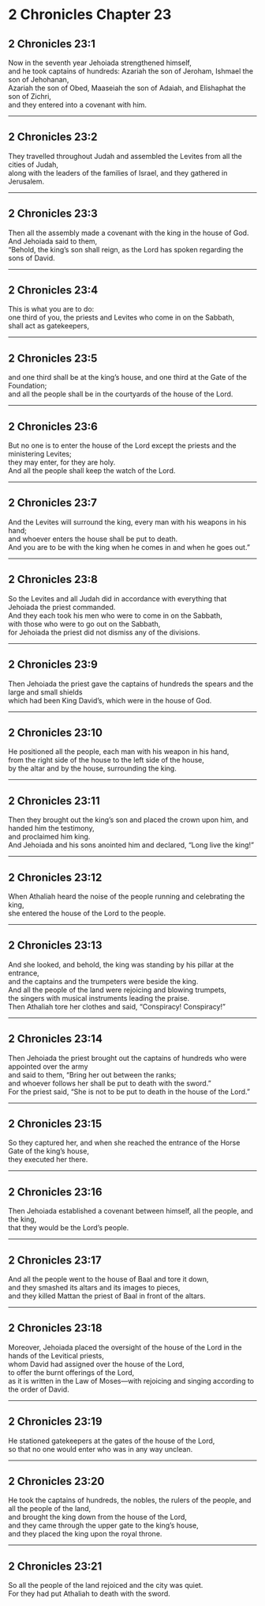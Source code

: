 # 2 Chronicles Chapter 23

## 2 Chronicles 23:1

Now in the seventh year Jehoiada strengthened himself,  
and he took captains of hundreds: Azariah the son of Jeroham, Ishmael the son of Jehohanan,  
Azariah the son of Obed, Maaseiah the son of Adaiah, and Elishaphat the son of Zichri,  
and they entered into a covenant with him.

---

## 2 Chronicles 23:2

They travelled throughout Judah and assembled the Levites from all the cities of Judah,  
along with the leaders of the families of Israel, and they gathered in Jerusalem.

---

## 2 Chronicles 23:3

Then all the assembly made a covenant with the king in the house of God.  
And Jehoiada said to them,  
“Behold, the king’s son shall reign, as the Lord has spoken regarding the sons of David.

---

## 2 Chronicles 23:4

This is what you are to do:  
one third of you, the priests and Levites who come in on the Sabbath,  
shall act as gatekeepers,

---

## 2 Chronicles 23:5

and one third shall be at the king’s house, and one third at the Gate of the Foundation;  
and all the people shall be in the courtyards of the house of the Lord.

---

## 2 Chronicles 23:6

But no one is to enter the house of the Lord except the priests and the ministering Levites;  
they may enter, for they are holy.  
And all the people shall keep the watch of the Lord.

---

## 2 Chronicles 23:7

And the Levites will surround the king, every man with his weapons in his hand;  
and whoever enters the house shall be put to death.  
And you are to be with the king when he comes in and when he goes out.”

---

## 2 Chronicles 23:8

So the Levites and all Judah did in accordance with everything that Jehoiada the priest commanded.  
And they each took his men who were to come in on the Sabbath,  
with those who were to go out on the Sabbath,  
for Jehoiada the priest did not dismiss any of the divisions.

---

## 2 Chronicles 23:9

Then Jehoiada the priest gave the captains of hundreds the spears and the large and small shields  
which had been King David’s, which were in the house of God.

---

## 2 Chronicles 23:10

He positioned all the people, each man with his weapon in his hand,  
from the right side of the house to the left side of the house,  
by the altar and by the house, surrounding the king.

---

## 2 Chronicles 23:11

Then they brought out the king’s son and placed the crown upon him, and handed him the testimony,  
and proclaimed him king.  
And Jehoiada and his sons anointed him and declared, “Long live the king!”

---

## 2 Chronicles 23:12

When Athaliah heard the noise of the people running and celebrating the king,  
she entered the house of the Lord to the people.

---

## 2 Chronicles 23:13

And she looked, and behold, the king was standing by his pillar at the entrance,  
and the captains and the trumpeters were beside the king.  
And all the people of the land were rejoicing and blowing trumpets,  
the singers with musical instruments leading the praise.  
Then Athaliah tore her clothes and said, “Conspiracy! Conspiracy!”

---

## 2 Chronicles 23:14

Then Jehoiada the priest brought out the captains of hundreds who were appointed over the army  
and said to them, “Bring her out between the ranks;  
and whoever follows her shall be put to death with the sword.”  
For the priest said, “She is not to be put to death in the house of the Lord.”

---

## 2 Chronicles 23:15

So they captured her, and when she reached the entrance of the Horse Gate of the king’s house,  
they executed her there.

---

## 2 Chronicles 23:16

Then Jehoiada established a covenant between himself, all the people, and the king,  
that they would be the Lord’s people.

---

## 2 Chronicles 23:17

And all the people went to the house of Baal and tore it down,  
and they smashed its altars and its images to pieces,  
and they killed Mattan the priest of Baal in front of the altars.

---

## 2 Chronicles 23:18

Moreover, Jehoiada placed the oversight of the house of the Lord in the hands of the Levitical priests,  
whom David had assigned over the house of the Lord,  
to offer the burnt offerings of the Lord,  
as it is written in the Law of Moses—with rejoicing and singing according to the order of David.

---

## 2 Chronicles 23:19

He stationed gatekeepers at the gates of the house of the Lord,  
so that no one would enter who was in any way unclean.

---

## 2 Chronicles 23:20

He took the captains of hundreds, the nobles, the rulers of the people, and all the people of the land,  
and brought the king down from the house of the Lord,  
and they came through the upper gate to the king’s house,  
and they placed the king upon the royal throne.

---

## 2 Chronicles 23:21

So all the people of the land rejoiced and the city was quiet.  
For they had put Athaliah to death with the sword.
